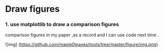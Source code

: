 # Draw figures 

### 1. use matplotlib to draw a comparison figures

comparison figures in my paper ,as a record and I can use code next time .<br>

![img] (https://github.com/maple0leaves/tools/tree/master/figure/img.png)